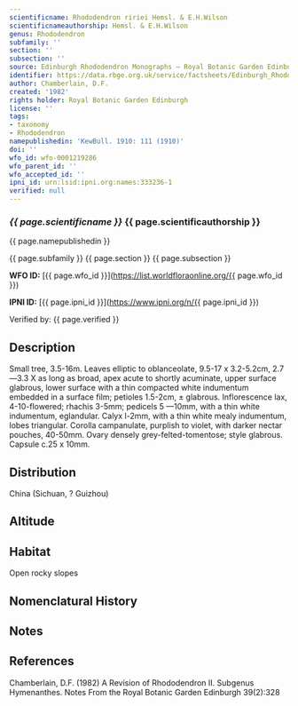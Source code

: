```yaml
---
scientificname: Rhododendron ririei Hemsl. & E.H.Wilson
scientificnameauthorship: Hemsl. & E.H.Wilson
genus: Rhododendron
subfamily: ''
section: ''
subsection: ''
source: Edinburgh Rhododendron Monographs – Royal Botanic Garden Edinburgh
identifier: https://data.rbge.org.uk/service/factsheets/Edinburgh_Rhododendron_Monographs.xhtml
author: Chamberlain, D.F.
created: '1982'
rights holder: Royal Botanic Garden Edinburgh
license: ''
tags:
- taxonomy
- Rhododendron
namepublishedin: 'KewBull. 1910: 111 (1910)'
doi: ''
wfo_id: wfo-0001219286
wfo_parent_id: ''
wfo_accepted_id: ''
ipni_id: urn:lsid:ipni.org:names:333236-1
verified: null
---
```

### _{{ page.scientificname }}_ {{ page.scientificauthorship }}
 {{ page.namepublishedin }}

{{ page.subfamily }} {{ page.section }} {{ page.subsection }}

**WFO ID:** [{{ page.wfo_id }}](https://list.worldfloraonline.org/{{ page.wfo_id }})

**IPNI ID:** [{{ page.ipni_id }}](https://www.ipni.org/n/{{ page.ipni_id }})

Verified by: {{ page.verified }}



## Description
Small tree, 3.5-16m. Leaves elliptic to oblanceolate, 9.5-17 x 3.2-5.2cm, 2.7—3.3 X as long as broad, apex acute to shortly acuminate, upper surface glabrous, lower surface with a thin compacted white indumentum embedded in a surface film; petioles 1.5-2cm, ± glabrous. Inflorescence lax, 4-10-flowered; rhachis 3-5mm; pedicels 5 —10mm, with a thin white indumentum, eglandular. Calyx l-2mm, with a thin white mealy indumentum, lobes triangular. Corolla campanulate, purplish to violet, with darker nectar pouches, 40-50mm. Ovary densely grey-felted-tomentose; style glabrous. Capsule c.25 x 10mm.

## Distribution
China (Sichuan, ? Guizhou)

## Altitude


## Habitat
Open rocky slopes

## Nomenclatural History

                       
## Notes


## References

Chamberlain, D.F. (1982) A Revision of Rhododendron II. Subgenus Hymenanthes. Notes From the Royal Botanic Garden Edinburgh 39(2):328
